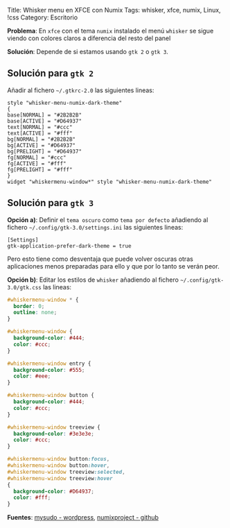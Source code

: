 Title: Whisker menu en XFCE con Numix
Tags: whisker, xfce, numix, Linux, !css
Category: Escritorio

**Problema**: En `xfce` con el tema `numix` instalado
el menú `whisker` se sigue viendo con colores claros
a diferencia del resto del panel

**Solución**: Depende de si estamos usando `gtk 2` o `gtk 3`.

## Solución para `gtk 2`

Añadir al fichero `~/.gtkrc-2.0` las siguientes lineas:

```
style "whisker-menu-numix-dark-theme"
{
base[NORMAL] = "#2B2B2B"
base[ACTIVE] = "#D64937"
text[NORMAL] = "#ccc"
text[ACTIVE] = "#fff"
bg[NORMAL] = "#2B2B2B"
bg[ACTIVE] = "#D64937"
bg[PRELIGHT] = "#D64937"
fg[NORMAL] = "#ccc"
fg[ACTIVE] = "#fff"
fg[PRELIGHT] = "#fff"
}
widget "whiskermenu-window*" style "whisker-menu-numix-dark-theme"
```

## Solución para `gtk 3`

**Opción a)**: Definir el `tema oscuro` como `tema por defecto` añadiendo al
fichero `~/.config/gtk-3.0/settings.ini` las siguientes lineas:

```
[Settings]
gtk-application-prefer-dark-theme = true
```

Pero esto tiene como desventaja que puede volver oscuras otras aplicaciones
menos preparadas para ello y que por lo tanto se verán peor.

**Opción b)**: Editar los estilos de `whisker` añadiendo al fichero
`~/.config/gtk-3.0/gtk.css` las lineas:

```css
#whiskermenu-window * {
  border: 0;
  outline: none;
}

#whiskermenu-window {
  background-color: #444;
  color: #ccc;
}

#whiskermenu-window entry {
  background-color: #555;
  color: #eee;
}

#whiskermenu-window button {
  background-color: #444;
  color: #ccc;
}

#whiskermenu-window treeview {
  background-color: #3e3e3e;
  color: #ccc;
}

#whiskermenu-window button:focus,
#whiskermenu-window button:hover,
#whiskermenu-window treeview:selected,
#whiskermenu-window treeview:hover
{
  background-color: #D64937;
  color: #fff;
}
```

**Fuentes**: [mysudo - wordpress](https://mysudo.wordpress.com/2015/04/25/xfce-und-numix-whisker-menu-dark-theme/), [numixproject - github](https://github.com/numixproject/numix-gtk-theme/issues/666)
